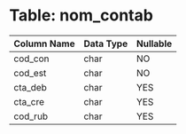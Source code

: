 # Table: nom_contab

| Column Name | Data Type | Nullable |
|-------------|-----------|----------|
| cod_con | char | NO |
| cod_est | char | NO |
| cta_deb | char | YES |
| cta_cre | char | YES |
| cod_rub | char | YES |
